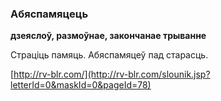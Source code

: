 ### Абяспамяцець
**дзеяслоў, размоўнае, закончанае трыванне**

Страціць памяць. Абяспамяцеў пад старасць.

<a rel="author">[http://rv-blr.com/](http://rv-blr.com/slounik.jsp?letterId=0&maskId=0&pageId=78)</a>
